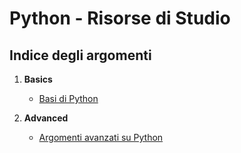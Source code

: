 # Python - Risorse di Studio

## Indice degli argomenti

1. **Basics**
   - [Basi di Python](basics/)

2. **Advanced**
   - [Argomenti avanzati su Python](advanced/)
